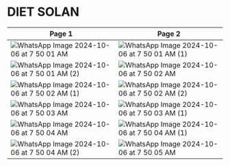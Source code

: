 # DIET SOLAN

| Page 1 | Page 2 |
| ------- | ------- |
| ![WhatsApp Image 2024-10-06 at 7 50 01 AM](https://github.com/user-attachments/assets/2477c44d-f8be-405b-b613-305c754b0cb3) | ![WhatsApp Image 2024-10-06 at 7 50 01 AM (1)](https://github.com/user-attachments/assets/8a71595f-43df-477e-b0e3-f06113b1131d) |
| ![WhatsApp Image 2024-10-06 at 7 50 01 AM (2)](https://github.com/user-attachments/assets/cc2184a1-b3ca-4347-b895-5b16fc1b5f79) | ![WhatsApp Image 2024-10-06 at 7 50 02 AM](https://github.com/user-attachments/assets/7d01d6e5-e003-411f-8eaf-f2556cd3dd4f) |
| ![WhatsApp Image 2024-10-06 at 7 50 02 AM (1)](https://github.com/user-attachments/assets/95992d4d-0552-44b1-bd8d-788c0d1cdc28) | ![WhatsApp Image 2024-10-06 at 7 50 02 AM (2)](https://github.com/user-attachments/assets/f46170a3-9a2c-401a-a210-c087c1ff33e5) |
| ![WhatsApp Image 2024-10-06 at 7 50 03 AM](https://github.com/user-attachments/assets/7a2a472c-d28a-4ee9-80d6-8958daffda6a) | ![WhatsApp Image 2024-10-06 at 7 50 03 AM (1)](https://github.com/user-attachments/assets/22d7c404-3a21-4e4a-8856-d4e8354ab59e) |
| ![WhatsApp Image 2024-10-06 at 7 50 04 AM](https://github.com/user-attachments/assets/9a65e816-e2ec-463f-b76c-f53f8f9f2e7c) | ![WhatsApp Image 2024-10-06 at 7 50 04 AM (1)](https://github.com/user-attachments/assets/76bb21ca-aea8-413b-ab4b-a0a0514c01e1) |
| ![WhatsApp Image 2024-10-06 at 7 50 04 AM (2)](https://github.com/user-attachments/assets/885e37d1-9592-44cd-892b-afc41c642e9a) | ![WhatsApp Image 2024-10-06 at 7 50 05 AM](https://github.com/user-attachments/assets/49e7e6cc-dbc0-4647-95bd-5be431ca0cc9) |
